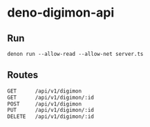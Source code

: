 # deno-digimon-api

## Run

```CLI
denon run --allow-read --allow-net server.ts
```

## Routes

```REST
GET      /api/v1/digimon
GET      /api/v1/digimon/:id
POST     /api/v1/digimon
PUT      /api/v1/digimon/:id
DELETE   /api/v1/digimon/:id
```
